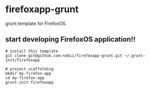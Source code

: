 firefoxapp-grunt
================

grunt template for FirefoxOS.


## start developing FirefoxOS application!!

```
# install this template
git clone git@github.com:nobii/firefoxapp-grunt.git ~/.grunt-init/firefoxapp

# project scaffolding
mkdir my-firefox-app
cd my-firefox-app
grunt-init firefoxapp
```
